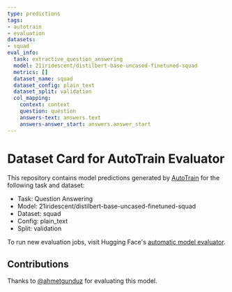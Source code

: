 ```yaml
---
type: predictions
tags:
- autotrain
- evaluation
datasets:
- squad
eval_info:
  task: extractive_question_answering
  model: 21iridescent/distilbert-base-uncased-finetuned-squad
  metrics: []
  dataset_name: squad
  dataset_config: plain_text
  dataset_split: validation
  col_mapping:
    context: context
    question: question
    answers-text: answers.text
    answers-answer_start: answers.answer_start
---
```

# Dataset Card for AutoTrain Evaluator

This repository contains model predictions generated by [AutoTrain](https://huggingface.co/autotrain) for the following task and dataset:

* Task: Question Answering
* Model: 21iridescent/distilbert-base-uncased-finetuned-squad
* Dataset: squad
* Config: plain_text
* Split: validation

To run new evaluation jobs, visit Hugging Face's [automatic model evaluator](https://huggingface.co/spaces/autoevaluate/model-evaluator).

## Contributions

Thanks to [@ahmetgunduz](https://huggingface.co/ahmetgunduz) for evaluating this model.